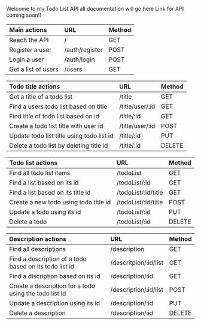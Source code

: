 Welcome to my Todo List API all documentation will go here
Link for API coming soon!!

| Main actions        | URL            | Method |
| :------------------ | :------------- | :----- |
| Reach the API       | /              | GET    |
| Register a user     | /auth/register | POST   |
| Login a user        | /auth/login    | POST   |
| Get a list of users | /users         | GET    |

| Todo title actions                        | URL             | Method |
| :---------------------------------------- | :-------------- | :----- |
| Get a title of a todo list                | /title          | GET    |
| Find a users todo list based on title     | /title/user/:id | GET    |
| Find title of todo list based on id       | /title/:id      | GET    |
| Create a todo list title with user id     | /title/user/:id | POST   |
| Update todo list title using todo list id | /title/:id      | PUT    |
| Delete a todo list by deleting title id   | /title/:id      | DELETE |

| Todo list actions                     | URL                 | Method |
| :------------------------------------ | :------------------ | :----- |
| Find all todo list items              | /todoList           | GET    |
| Find a list based on its id           | /todoList/:id       | GET    |
| Find a list based on its title id     | /todoList/:id/title | GET    |
| Create a new todo using todo title id | /todoList/:id/title | POST   |
| Update a todo using its id            | /todoList/:id       | PUT    |
| Delete a todo                         | /todoList/:id       | DELETE |

| Description actions                                    | URL                   | Method |
| :----------------------------------------------------- | :-------------------- | :----- |
| Find all descriptions                                  | /description          | GET    |
| Find a description of a todo based on its todo list id | /descritpion/:id/list | GET    |
| Find a discription based on its id                     | /description/:id      | GET    |
| Create a description for a todo using the todo list id | /description/:id/list | POST   |
| Update a description using its id                      | /description/:id      | PUT    |
| Delete a description                                   | /description/:id      | DELETE |
